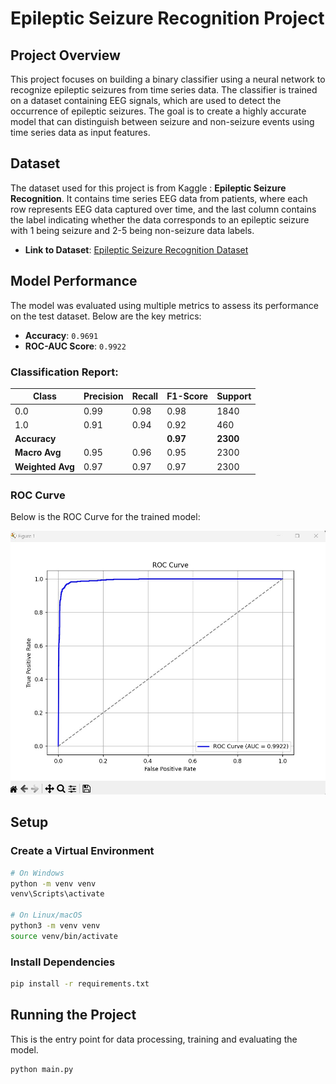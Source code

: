 # Epileptic Seizure Recognition Project

## Project Overview
This project focuses on building a binary classifier using a neural network to recognize epileptic seizures from time series data. The classifier is trained on a dataset containing EEG signals, which are used to detect the occurrence of epileptic seizures. The goal is to create a highly accurate model that can distinguish between seizure and non-seizure events using time series data as input features.

## Dataset
The dataset used for this project is from Kaggle : **Epileptic Seizure Recognition**. It contains time series EEG data from patients, where each row represents EEG data captured over time, and the last column contains the label indicating whether the data corresponds to an epileptic seizure with 1 being seizure and 2-5 being non-seizure data labels.

- **Link to Dataset**: [Epileptic Seizure Recognition Dataset](https://www.kaggle.com/datasets/harunshimanto/epileptic-seizure-recognition/data)

## Model Performance
The model was evaluated using multiple metrics to assess its performance on the test dataset. Below are the key metrics:

- **Accuracy**: `0.9691`
- **ROC-AUC Score**: `0.9922`

### Classification Report:
| Class | Precision | Recall | F1-Score | Support |
|-------|-----------|--------|----------|---------|
| 0.0   | 0.99      | 0.98   | 0.98     | 1840    |
| 1.0   | 0.91      | 0.94   | 0.92     | 460     |
| **Accuracy** |           |        | **0.97** | **2300** |
| **Macro Avg** | 0.95      | 0.96   | 0.95     | 2300    |
| **Weighted Avg** | 0.97      | 0.97   | 0.97     | 2300    |

### ROC Curve
Below is the ROC Curve for the trained model:

![screenshot](data/roc.jpg)

## Setup

### Create a Virtual Environment

```bash
# On Windows
python -m venv venv
venv\Scripts\activate

# On Linux/macOS
python3 -m venv venv
source venv/bin/activate
```
### Install Dependencies
```bash
pip install -r requirements.txt
```

## Running the Project
This is the entry point for data processing, training and evaluating the model.
```bash
python main.py
```



